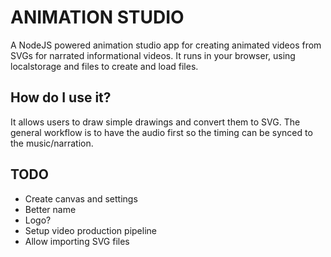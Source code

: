 # ANIMATION STUDIO

A NodeJS powered animation studio app for creating animated videos from SVGs for narrated informational videos.
It runs in your browser, using localstorage and files to create and load files.

## How do I use it?

It allows users to draw simple drawings and convert them to SVG.
The general workflow is to have the audio first so the timing can be synced to the music/narration.

## TODO

- Create canvas and settings
- Better name
- Logo?
- Setup video production pipeline
- Allow importing SVG files